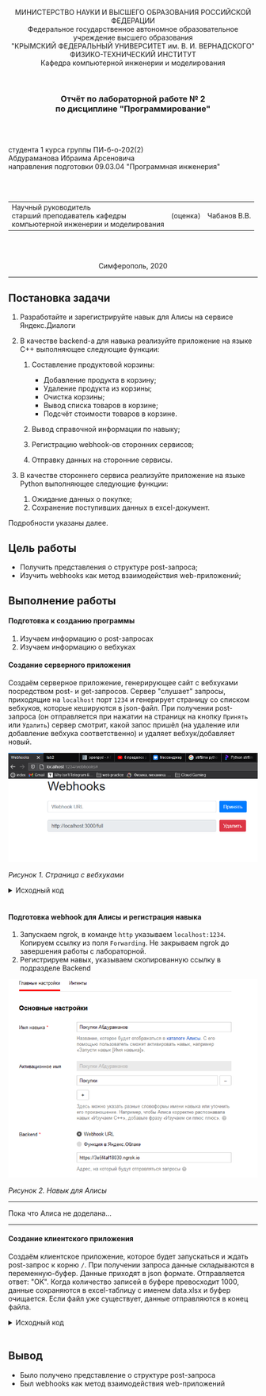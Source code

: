 <p align="center">МИНИСТЕРСТВО НАУКИ  И ВЫСШЕГО ОБРАЗОВАНИЯ РОССИЙСКОЙ ФЕДЕРАЦИИ<br>
Федеральное государственное автономное образовательное учреждение высшего образования<br>
"КРЫМСКИЙ ФЕДЕРАЛЬНЫЙ УНИВЕРСИТЕТ им. В. И. ВЕРНАДСКОГО"<br>
ФИЗИКО-ТЕХНИЧЕСКИЙ ИНСТИТУТ<br>
Кафедра компьютерной инженерии и моделирования</p>
<br>
<h3 align="center">Отчёт по лабораторной работе № 2<br> по дисциплине "Программирование"</h3>

<br><br>

<p>студента 1 курса группы ПИ-б-о-202(2)<br>
Абдураманова Ибраима Арсеновича<br>
направления подготовки 09.03.04 "Программная инженерия"</p>


<br><br>
<table>
<tr><td>Научный руководитель<br> старший преподаватель кафедры<br> компьютерной инженерии и моделирования</td>
<td>(оценка)</td>
<td>Чабанов В.В.</td>
</tr>
</table>
<br><br>

<p align="center">Симферополь, 2020</p>
<hr>

## Постановка задачи

1. Разработайте и зарегистрируйте навык для Алисы на сервисе Яндекс.Диалоги

2. В качестве backend-a для навыка реализуйте приложение на языке С++ выполняющее следующие функции:

    1. Составление продуктовой корзины:

        - Добавление продукта в корзину;
        - Удаление продукта из корзины;
        - Очистка корзины;
        - Вывод списка товаров в корзине;
        - Подсчёт стоимости товаров в корзине.

    2. Вывод справочной информации по навыку;

    3. Регистрацию webhook-ов сторонних сервисов;

    4. Отправку данных на сторонние сервисы. 

3. В качестве стороннего сервиса реализуйте приложение на языке Python выполняющее следующие функции:

    1. Ожидание данных о покупке;
    2. Сохранение поступивших данных в excel-документ.

Подробности указаны далее.

## Цель работы

- Получить представления о структуре post-запроса;
- Изучить webhooks как метод взаимодействия web-приложений;

## Выполнение работы

#### Подготовка к созданию программы

1. Изучаем информацию о post-запросах
2. Изучаем информацию о вебхуках

#### Создание серверного приложения

Создаём серверное приложение, генерирующее сайт с вебхуками посредством post- и get-запросов. Сервер "слушает" запросы, приходящие на `localhost` порт `1234` и генерирует страницу со списком вебхуков, которые кешируются в json-файл. При получении post-запроса (он отправляется при нажатии на страницк на кнопку `Принять` или `Удалить`) сервер смотрит, какой запос пришёл (на удаление или добавление вебхука соответственно) и удаляет вебхук/добавляет новый.

![](./image/webhooks.jpg)

*Рисунок 1. Страница с вебхуками*

<details>
<summary>Исходный код</summary>

```c++
#include <iostream>
#include <string>
#include <iomanip>
#include <cpp_httplib/httplib.h>
#include <nlohmann/json.hpp>

using namespace httplib;
using json = nlohmann::json;
using std::string;
using std::cin;
using std::cout;
using std::endl;
using std::ofstream;
using std::ifstream;

const string replacerfull = "{webhooks_list}";
const string replacerone = "{Webhook URL}";
const string OneWebhookTemplate = u8R"(
<div class="form-row align-items-center">
    <div class="col">
        <input type="text" value="{Webhook URL}" class="form-control mb-2" disabled>
    </div>
    <div class="col">
        <button type="submit" name="del" value="{Webhook URL}" class="btn btn-danger mb-2">Удалить</button>
    </div>
</div>)";

ofstream logger("log.txt");

json config;

json config_open()
{
    ifstream config_cache("config.json");
    json config;
    logger << u8"Попытка открыть конфигурационный файл" << endl;
    if (config_cache.is_open())
    {
        config_cache >> config;
        logger << u8"Конфигурационный файл десериализирован" << endl;
    }
    else
    {
        logger << u8"Не удалость открыть конфигурационный файл" << endl;
        config["webhooks"] = json::array();
        logger << u8"Был создан json с пустым массивом" << endl;
    }

    return config;
}

void save_config(json config)
{
    ofstream config_cache("config.json");

    if (config_cache.is_open())
    {
        config_cache << config.dump(4);
        config_cache.close();
        logger << u8"Конфигурационный файл успешно обновлён" << endl;
    }
    else
    {
        logger << u8"Не удалось открыть конфигурационный файл" << endl;
    }
}

string gen_webhook_page()
{
    string webhooks_template, AllWebHooks;
    ifstream webhooks_cache("webhooks_template.html");

    if (webhooks_cache.is_open())
    {
        getline(webhooks_cache, webhooks_template, '\0');
        webhooks_cache.close();
    }
    else
    {
        logger << u8"Не удалось открыть шаблон сайта" << endl;
        return "";
    }

    if (config.empty())
    {
        config = config_open();
    }

    int size = config["webhooks"].size();
    if (size)
    {
        for (int i = 0; i < size; i++)
        {
            string site = config["webhooks"][i];
            string OneWebhook = OneWebhookTemplate;
            OneWebhook.replace(OneWebhook.find(replacerone), replacerone.length(), site);
            OneWebhook.replace(OneWebhook.find(replacerone), replacerone.length(), site);
            AllWebHooks = AllWebHooks + OneWebhook;
        }
        webhooks_template.replace(webhooks_template.find(replacerfull), replacerfull.length(), AllWebHooks);
    }
    else
    {
        webhooks_template.replace(webhooks_template.find(replacerfull), replacerfull.length(), "");
    }
    return webhooks_template;
}

void webhooks_post_resp(const Request& req, Response& res)
{
    if (config.empty())
    {
        config = config_open();
    }

    if (req.has_param("del"))
    {
        string webhook_to_remove = req.get_param_value("del");
        int size = config["webhooks"].size();
        for (int i = 0; i < size; i++)
        {
            string webhook = config["webhooks"][i];
            if (webhook == webhook_to_remove)
            {
                config["webhooks"].erase(config["webhooks"].begin() + i);
                logger << u8"Был удалён вебхук " << webhook << endl;
                break;
            }
        }
    }
    else if (req.has_param("set"))
    {
        string webhook_to_add = req.get_param_value("set");
        if (webhook_to_add == "")
        {
            logger << u8"Получен запрос на добавление пустого вебхука" << endl;
        }
        else
        {
            logger << u8"Получен запрос на добавление вебхука " << webhook_to_add << endl;
            int size = config["webhooks"].size();
            bool existence = false;
            if (size)
            {
                for (int i = 0; i < size; i++)
                {
                    string webhook = config["webhooks"][i];
                    if (webhook == webhook_to_add)
                    {
                        logger << u8"Этот вебхук уже существует" << webhook << endl;
                        existence = true;
                        break;
                    }
                }
            }
            if (!existence)
            {
                logger << u8"Был добавлен вебхук " << webhook_to_add << endl;
                config["webhooks"].push_back(webhook_to_add);
            }
        }
    }
    save_config(config);
    string output = gen_webhook_page();
    res.set_content(output, "text/html; charset=UTF-8");
}

void webhooks_page(const Request& req, Response& res)
{
    string output = gen_webhook_page();
    res.set_content(output, "text/html");
}


int main()
{
    Server svr;
    svr.Post("/webhooks", webhooks_post_resp);
    svr.Get("/webhooks", webhooks_page);
    logger << u8"Сервер успешно запущен" << endl;
    svr.listen("localhost", 1234);
}
```
</details>
<br>

#### Подготовка webhook для Алисы и регистрация навыка

1. Запускаем ngrok, в команде `http` указываем `localhost:1234`. Копируем ссылку из поля `Forwarding`. Не закрываем ngrok до завершения работы с лабораторной.
2. Регистрируем навых, указываем скопированную ссылку в подразделе Backend

![](./image/new_dialog.jpg)

*Рисунок 2. Навык для Алисы*

***
Пока что Алиса не доделана...
***

#### Создание клиентского приложения

Создаём клиентское приложение, которое будет запускаться и ждать post-запрос к корню `/`. При получении запроса данные складываются в переменную-буфер. Данные приходят в json формате. Отправляется ответ: "OK". Когда количество записей в буфере превосходит 1000, данные сохраняются в excel-таблицу с именем data.xlsx и буфер очищается. Если файл уже существует, данные отправляются в конец файла.

<details>
<summary>Исходный код</summary>

```python
from flask import Flask, request, jsonify
from datetime import datetime
import openpyxl

Buffer = []

def GetEmptyCell(sheet):
    i = 2
    while sheet[i][0].value != None:
        i += 1
    return i


def ListGenerate(sheet):
    num = GetEmptyCell(sheet)
    for i in range(len(Buffer)):
        for j in range(len(Buffer[i]['check'])):
            sheet[num][0].value = num - 1
            sheet[num][1].value = Buffer[i]['user_id']
            sheet[num][2].value = Buffer[i]['datetime']
            sheet[num][3].value = Buffer[i]['check'][j]['item']
            sheet[num][4].value = Buffer[i]['check'][j]['price']
            num += 1
    del num, i, j
    return sheet


def BufferToExcel():
    global Buffer
    try:
        book = openpyxl.open(r'C:\Users\admin\Desktop\Programming\Lab\02\excel\data.xlsx', read_only=False)
    except:
        book = openpyxl.Workbook()
    sheet = book.active
    if sheet['A1'].value == None:
        sheet['A1'] = 'N'
        sheet['B1'] = 'User ID'
        sheet['C1'] = 'Datetime'
        sheet['D1'] = 'Item'
        sheet['E1'] = 'Prise'
    sheet = ListGenerate(sheet)
    book.save(r'C:\Users\admin\Desktop\Programming\Lab\02\excel\data.xlsx')
    book.close()


def BufferGenerate(data):
    global Buffer
    data['datetime'] = datetime.now().strftime("%d.%m.%Y %H:%M:%S")
    Buffer.append(data)
    if len(Buffer) >= 3:
        BufferToExcel()
        Buffer = []


app = Flask(__name__)

@app.route('/', methods=['POST', 'GET'])
def index():
    if request.method == 'POST':
        data = request.json
        BufferGenerate(data)
        return 'OK'
      
    elif request.method == 'GET':
        return 'Это GET запрос'
if __name__ == "__main__":
	app.run()
```
</details>
<br>

## Вывод

- Было получено представление о структуре post-запроса
- Был webhooks как метод взаимодействия web-приложений

